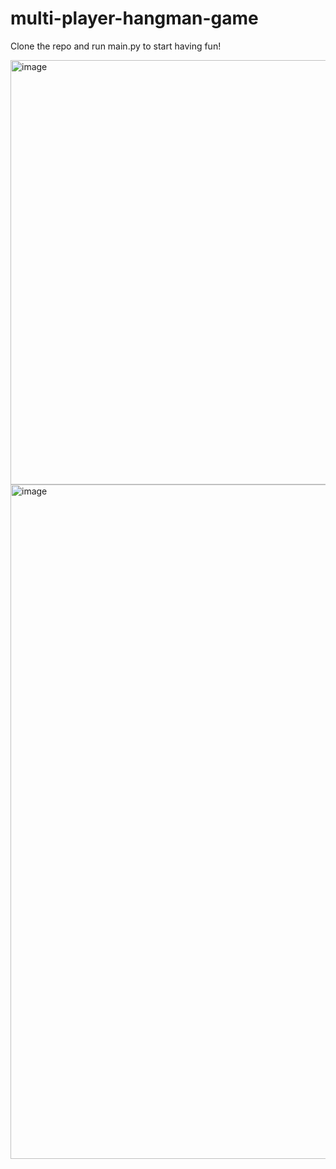 # multi-player-hangman-game

Clone the repo and run main.py to start having fun!

<img width="679" alt="image" src="https://github.com/user-attachments/assets/f575e653-afe0-4466-9785-95e5d42a5c6c" />
<img width="1079" alt="image" src="https://github.com/user-attachments/assets/3d18a04d-8e08-4e94-bb3c-ecc4ea9df1a9" />


